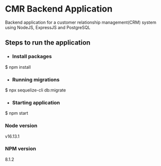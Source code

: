 # CMR Backend Application

Backend application for a customer relationship management(CRM) system using NodeJS, ExpressJS and PostgreSQL

## Steps to run the application
- ### Install packages
 $ npm install
- ### Running migrations
 $ npx sequelize-cli db:migrate
- ### Starting application
 $ npm start
 

### Node version 
v16.13.1
### NPM version 
8.1.2